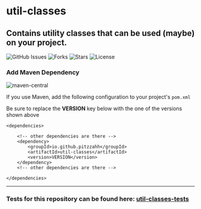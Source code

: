 # util-classes

## Contains utility classes that can be used (maybe) on your project.

![GitHub Issues](https://img.shields.io/github/issues/pitzzahh/util-classes)
![Forks](https://img.shields.io/github/forks/pitzzahh/util-classes)
![Stars](https://img.shields.io/github/stars/pitzzahh/util-classes)
![License](https://img.shields.io/github/license/pitzzahh/util-classes)

### Add Maven Dependency

![maven-central](https://img.shields.io/maven-central/v/io.github.pitzzahh/util-classes?color=blue)

If you use Maven, add the following configuration to your project's `pom.xml` <br>

Be sure to replace the **VERSION** key below with the one of the versions shown above

```maven
<dependencies>

    <!-- other dependencies are there -->
    <dependency>
        <groupId>io.github.pitzzahh</groupId>
        <artifactId>util-classes</artifactId>
        <version>VERSION</version>
    </dependency>
    <!-- other dependencies are there -->

</dependencies>
```

----
### Tests for this repository can be found here: [util-classes-tests](https://github.com/pitzzahh/util-classes-tests)
